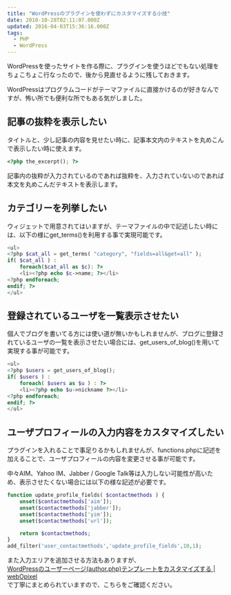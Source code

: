 ```yaml
---
title: "WordPressのプラグインを使わずにカスタマイズする小技"
date: 2010-10-28T02:11:07.000Z
updated: 2016-04-03T15:36:16.000Z
tags: 
  - PHP
  - WordPress
---
```


WordPressを使ったサイトを作る際に、プラグインを使うほどでもない処理をちょこちょこ行なったので、後から見直せるように残しておきます。

WordPressはプログラムコードがテーマファイルに直接かけるのが好きなんですが、怖い所でも便利な所でもある気がしました。


## 記事の抜粋を表示したい

タイトルと、少し記事の内容を見せたい時に、記事本文内のテキストを丸めこんで表示したい時に使えます。

```php
<?php the_excerpt(); ?>
```

記事内の抜粋が入力されているのであれば抜粋を、入力されていないのであれば本文を丸めこんだテキストを表示します。


## カテゴリーを列挙したい

ウィジェットで用意されてはいますが、テーマファイルの中で記述したい時には、以下の様にget_terms()を利用する事で実現可能です。

```php
<ul>
<?php $cat_all = get_terms( "category", "fields=all&get=all" );
if( $cat_all ) :
	foreach($cat_all as $c): ?>
	<li><?php echo $c->name; ?></li>
<?php endforeach;
endif; ?>
</ul>
```


## 登録されているユーザを一覧表示させたい

個人でブログを書いてる方には使い道が無いかもしれませんが、ブログに登録されているユーザの一覧を表示させたい場合には、get_users_of_blog()を用いて実現する事が可能です。

```php
<ul>
<?php $users = get_users_of_blog();
if( $users ) :
	foreach( $users as $u ) : ?>
	<li><?php echo $u->nickname ?></li>
<?php endforeach;
endif; ?>
</ul>
```


## ユーザプロフィールの入力内容をカスタマイズしたい

プラグインを入れることで事足りるかもしれませんが、functions.phpに記述を加えることで、ユーザプロフィールの内容を変更させる事が可能です。

中々AIM、Yahoo IM、Jabber / Google Talk等は入力しない可能性が高いため、表示させたくない場合には以下の様な記述が必要です。

```php
function update_profile_fields( $contactmethods ) {
	unset($contactmethods['aim']);
	unset($contactmethods['jabber']);
	unset($contactmethods['yim']);
	unset($contactmethods['url']);

	return $contactmethods;
}
add_filter('user_contactmethods','update_profile_fields',10,1);
```

また入力エリアを追加させる方法もありますが、  
[WordPressのユーザーページ(author.php)テンプレートをカスタマイズする | webOpixel](http://www.webopixel.net/wordpress/136.html)  
 で丁寧にまとめられていますので、こちらをご確認ください。
